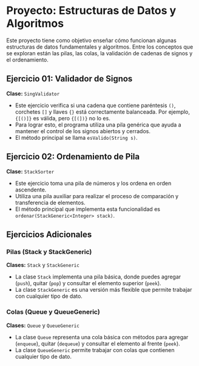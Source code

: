 # Proyecto: Estructuras de Datos y Algoritmos

Este proyecto tiene como objetivo enseñar cómo funcionan algunas estructuras de datos fundamentales y algoritmos. Entre los conceptos que se exploran están las pilas, las colas, la validación de cadenas de signos y el ordenamiento.

## Ejercicio 01: Validador de Signos
**Clase:** `SingValidator`

- Este ejercicio verifica si una cadena que contiene paréntesis `()`, corchetes `[]` y llaves `{}` está correctamente balanceada. Por ejemplo, `{[()]}` es válida, pero `{[(])}` no lo es.
- Para lograr esto, el programa utiliza una pila genérica que ayuda a mantener el control de los signos abiertos y cerrados.
- El método principal se llama `esValido(String s)`.

## Ejercicio 02: Ordenamiento de Pila
**Clase:** `StackSorter`

- Este ejercicio toma una pila de números y los ordena en orden ascendente.
- Utiliza una pila auxiliar para realizar el proceso de comparación y transferencia de elementos.
- El método principal que implementa esta funcionalidad es `ordenar(StackGeneric<Integer> stack)`.

## Ejercicios Adicionales
### Pilas (Stack y StackGeneric)
**Clases:** `Stack` y `StackGeneric`

- La clase `Stack` implementa una pila básica, donde puedes agregar (`push`), quitar (`pop`) y consultar el elemento superior (`peek`).
- La clase `StackGeneric` es una versión más flexible que permite trabajar con cualquier tipo de dato.


### Colas (Queue y QueueGeneric)
**Clases:** `Queue` y `QueueGeneric`

- La clase `Queue` representa una cola básica con métodos para agregar (`enqueue`), quitar (`dequeue`) y consultar el elemento al frente (`peek`).
- La clase `QueueGeneric` permite trabajar con colas que contienen cualquier tipo de dato.

